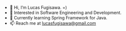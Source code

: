 - 👋 Hi, I’m Lucas Fugisawa. =)
- 👀 Interested in Software Engineering and Development.
- 🌱 Currently learning Spring Framework for Java.
- 📫 Reach me at lucasfugisawa@gmail.com
